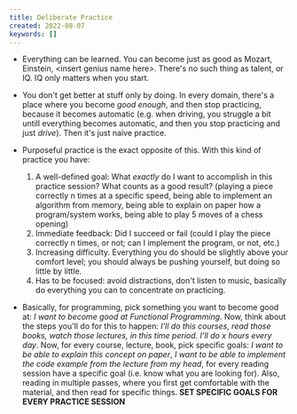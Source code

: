 ```yaml
---
title: Deliberate Practice
created: 2022-08-07
keywords: []
---
```


- Everything can be learned. You can become just as good as Mozart, Einstein, \<insert genius name here\>. There's no such thing as talent, or IQ. IQ only matters when you start.
- You don't get better at stuff only by doing. In every domain, there's a place where you become _good enough_, and then stop practicing, because it becomes automatic (e.g. when driving, you struggle a bit untill everything becomes automatic, and then you stop practicing and just _drive_). Then it's just naive practice.
- Purposeful practice is the exact opposite of this. With this kind of practice you have:

  1. A well-defined goal: What _exactly_ do I want to accomplish in this practice session? What counts as a good result? (playing a piece correctly n times at a specific speed, being able to implement an algorithm from memory, being able to explain on paper how a program/system works, being able to play 5 moves of a chess opening)
  2. Immediate feedback: Did I succeed or fail (could I play the piece correctly n times, or not; can I implement the program, or not, etc.)
  3. Increasing difficulty. Everything you do should be slightly above your comfort level; you should always be pushing yourself, but doing so little by little.
  4. Has to be focused: avoid distractions, don't listen to music, basically do everything you can to concentrate on practicing.

- Basically, for programming, pick something you want to become good at: _I want to become good at Functional Programming_. Now, think about the steps you'll do for this to happen: _I'll do this courses, read those books, watch those lectures, in this time period. I'll do x hours every day_. Now, for every course, lecture, book, pick specific goals: _I want to be able to explain this concept on paper_, _I want to be able to implement the code example from the lecture from my head_, for every reading session have a specific goal (i.e. know what you are looking for). Also, reading in multiple passes, where you first get comfortable with the material, and then read for specific things. **SET SPECIFIC GOALS FOR EVERY PRACTICE SESSION**
